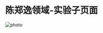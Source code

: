 # 陈郑逸领域-实验子页面
![photo](https://imglf6.lf127.net/img/a9a31643e9343a84/MkQ2N09jTTFRT0QxeUoxTlhxRjJDd3dOa2dkaXFZSnhtWFVVaGMvVFQzVT0.png?imageView&thumbnail=1680x0)
